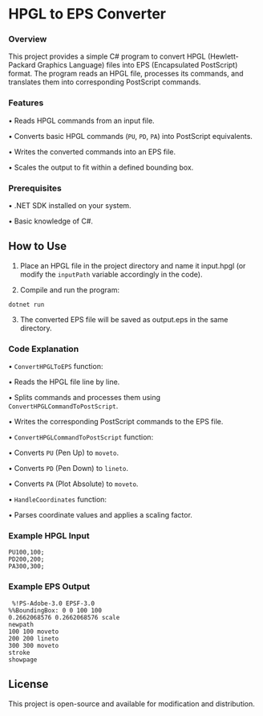 # HPGL to EPS Converter

### Overview

This project provides a simple C# program to convert HPGL (Hewlett-Packard Graphics Language) files into EPS (Encapsulated PostScript) format. The program reads an HPGL file, processes its commands, and translates them into corresponding PostScript commands.

### Features

• Reads HPGL commands from an input file.

• Converts basic HPGL commands (```PU```, ```PD```, ```PA```) into PostScript equivalents.

• Writes the converted commands into an EPS file.

• Scales the output to fit within a defined bounding box.


### Prerequisites

• .NET SDK installed on your system.

• Basic knowledge of C#.


## How to Use
1. Place an HPGL file in the project directory and name it input.hpgl (or modify the ```inputPath``` variable accordingly in the code).

2. Compile and run the program:

```
dotnet run
```
3. The converted EPS file will be saved as output.eps in the same directory.


### Code Explanation

• ```ConvertHPGLToEPS``` function:

  • Reads the HPGL file line by line.

  • Splits commands and processes them using ```ConvertHPGLCommandToPostScript```.

  • Writes the corresponding PostScript commands to the EPS file.

• ```ConvertHPGLCommandToPostScript``` function:

  • Converts ```PU``` (Pen Up) to ```moveto```.

  • Converts ```PD``` (Pen Down) to ```lineto```.

  • Converts ```PA``` (Plot Absolute) to ```moveto```.

• ```HandleCoordinates``` function:

  • Parses coordinate values and applies a scaling factor.

### Example HPGL Input
```
PU100,100;
PD200,200;
PA300,300;
```
### Example EPS Output

```
 %!PS-Adobe-3.0 EPSF-3.0
%%BoundingBox: 0 0 100 100
0.2662068576 0.2662068576 scale
newpath
100 100 moveto
200 200 lineto
300 300 moveto
stroke
showpage
```
## License

This project is open-source and available for modification and distribution.
